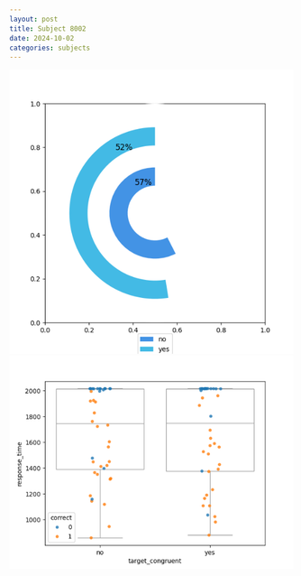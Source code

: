 ```yaml
---
layout: post
title: Subject 8002
date: 2024-10-02
categories: subjects
---
```


![](data/8002/run-1/8002_accuracy_target_congruence.png)
![](data/8002/run-1/8002_rt_congruence.png)
